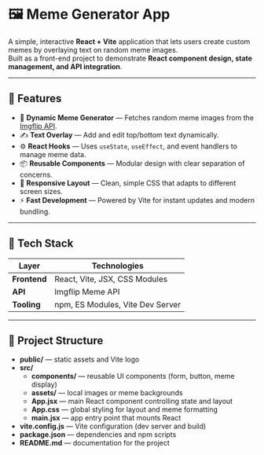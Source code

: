 # 🖼️ Meme Generator App

A simple, interactive **React + Vite** application that lets users create custom memes by overlaying text on random meme images.  
Built as a front-end project to demonstrate **React component design, state management, and API integration**.

---

## 🚀 Features

- 🧠 **Dynamic Meme Generator** — Fetches random meme images from the [Imgflip API](https://api.imgflip.com/get_memes).
- ✍️ **Text Overlay** — Add and edit top/bottom text dynamically.
- ⚙️ **React Hooks** — Uses `useState`, `useEffect`, and event handlers to manage meme data.
- 📦 **Reusable Components** — Modular design with clear separation of concerns.
- 🎨 **Responsive Layout** — Clean, simple CSS that adapts to different screen sizes.
- ⚡ **Fast Development** — Powered by Vite for instant updates and modern bundling.

---

## 🧩 Tech Stack

| Layer | Technologies |
|-------|---------------|
| **Frontend** | React, Vite, JSX, CSS Modules |
| **API** | Imgflip Meme API |
| **Tooling** | npm, ES Modules, Vite Dev Server |

---

## 📁 Project Structure

- **public/** — static assets and Vite logo
- **src/**
  - **components/** — reusable UI components (form, button, meme display)
  - **assets/** — local images or meme backgrounds
  - **App.jsx** — main React component controlling state and layout
  - **App.css** — global styling for layout and meme formatting
  - **main.jsx** — app entry point that mounts React
- **vite.config.js** — Vite configuration (dev server and build)
- **package.json** — dependencies and npm scripts
- **README.md** — documentation for the project



